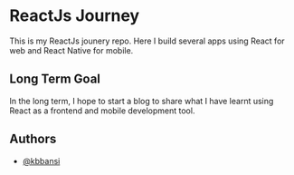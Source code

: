 # ReactJs Journey

This is my ReactJs jounery repo. 
Here I build several apps using React for web and React Native for mobile.


## Long Term Goal

In the long term, I hope to start a blog to share what I have learnt using React as a frontend and mobile development tool.


## Authors

- [@kbbansi](https://www.github.com/kbbansi)

